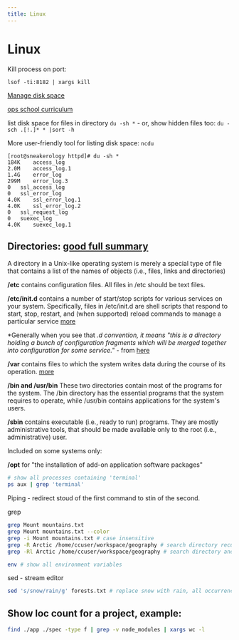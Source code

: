 ```yaml
---
title: Linux
---
```


<h1>Linux</h1>

Kill process on port:

~~~
lsof -ti:8182 | xargs kill
~~~

[Manage disk space](https://kb.mediatemple.net/questions/916/Managing+your+disk+usage#dv)

[ops school curriculum](http://www.opsschool.org/en/latest/introduction.html)

list disk space for files in directory `du -sh *` - or, show hidden files too: `du -sch .[!.]* * |sort -h`

More user-friendly tool for listing disk space: `ncdu`

~~~markup
[root@sneakerology httpd]# du -sh *
184K	access_log
2.0M	access_log.1
1.4G	error_log
299M	error_log.3
0	ssl_access_log
0	ssl_error_log
4.0K	ssl_error_log.1
4.0K	ssl_error_log.2
0	ssl_request_log
0	suexec_log
4.0K	suexec_log.1
~~~

## Directories: [good full summary](http://linuxcommand.org/lc3_lts0040.php)

A directory in a Unix-like operating system is merely a special type of file that contains a list of the names of objects (i.e., files, links and directories)

**/etc** contains configuration files. All files in /etc should be text files.

**/etc/init.d** contains a number of start/stop scripts for various services on your system. Specifically, files in /etc/init.d are shell scripts that respond to start, stop, restart, and (when supported) reload commands to manage a particular service [more](http://askubuntu.com/questions/5039/what-is-the-difference-between-etc-init-and-etc-init-d)

*Generally when you see that *.d convention, it means "this is a directory holding a bunch of configuration fragments which will be merged together into configuration for some service."* - from [here](http://unix.stackexchange.com/questions/4029/what-does-the-d-stand-for-in-directory-names)

**/var** contains files to which the system writes data during the course of its operation. [more](http://www.linfo.org/var.html)

**/bin and /usr/bin** These two directories contain most of the programs for the system. The /bin directory has the essential programs that the system requires to operate, while /usr/bin contains applications for the system's users.

**/sbin** contains executable (i.e., ready to run) programs. They are mostly administrative tools, that should be made available only to the root (i.e., administrative) user.

Included on some systems only:

**/opt** for "the installation of add-on application software packages"


~~~bash
# show all processes containing 'terminal'
ps aux | grep 'terminal'
~~~

Piping - redirect stoud of the first command to stin of the second.

grep

~~~bash
grep Mount mountains.txt
grep Mount mountains.txt --color
grep -i Mount mountains.txt # case insensitive
grep -R Arctic /home/ccuser/workspace/geography # search directory recursively
grep -Rl Arctic /home/ccuser/workspace/geography # search directory and list only (don't show full text occurance)
~~~

~~~bash
env # show all environment variables
~~~

sed - stream editor

~~~bash
sed 's/snow/rain/g' forests.txt # replace snow with rain, all occurrences in every line
~~~

## Show loc count for a project, example:

~~~bash
find ./app ./spec -type f | grep -v node_modules | xargs wc -l
~~~